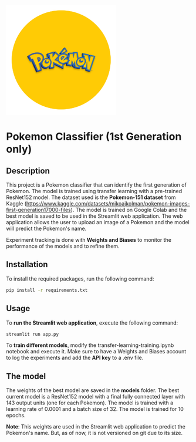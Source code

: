 
<img src="img/pokemon-logo.png" width="300">

# Pokemon Classifier (1st Generation only)

## Description
This project is a Pokemon classifier that can identify the first generation of Pokemon. The model is trained using transfer learning with a pre-trained ResNet152 model. The dataset used is the **Pokemon-151 dataset** from Kaggle (https://www.kaggle.com/datasets/mikoajkolman/pokemon-images-first-generation17000-files). The model is trained on Google Colab and the best model is saved to be used in the Streamlit web application. The web application allows the user to upload an image of a Pokemon and the model will predict the Pokemon's name.

Experiment tracking is done with **Weights and Biases** to monitor the performance of the models and to refine them.

## Installation
To install the required packages, run the following command:
```bash
pip install -r requirements.txt
```

## Usage
To **run the Streamlit web application**, execute the following command:
```bash
streamlit run app.py
```

To **train different models**, modify the transfer-learning-training.ipynb notebook and execute it. Make sure to have a Weights and Biases account to log the experiments and add the **API key** to a .env file.

## The model
The weights of the best model are saved in the **models** folder. The best current model is a ResNet152 model with a final fully connected layer with 143 output units (one for each Pokemon). The model is trained with a learning rate of 0.0001 and a batch size of 32. The model is trained for 10 epochs.

**Note**:
This weights are used in the Streamlit web application to predict the Pokemon's name. But, as of now, it is not versioned on git due to its size.